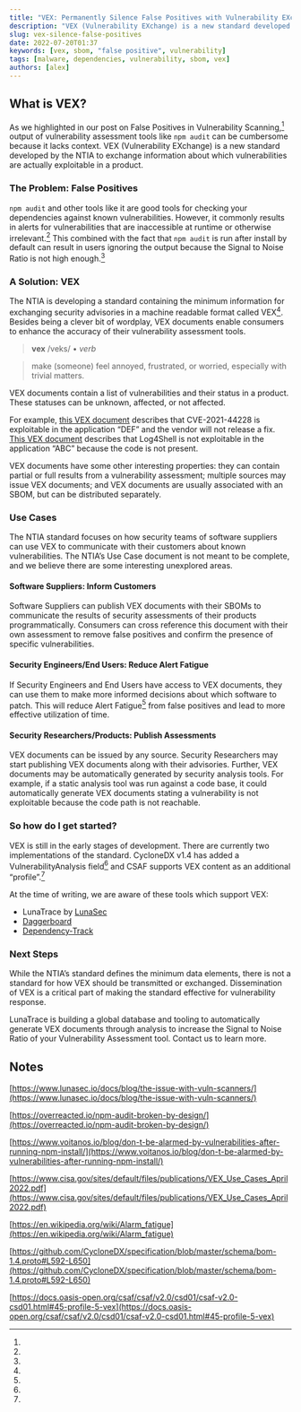 ```yaml
---
title: "VEX: Permanently Silence False Positives with Vulnerability EXchange"
description: "VEX (Vulnerability EXchange) is a new standard developed by the NTIA to exchange information about which vulnerabilities are actually exploitable in a product."
slug: vex-silence-false-positives
date: 2022-07-20T01:37
keywords: [vex, sbom, "false positive", vulnerability]
tags: [malware, dependencies, vulnerability, sbom, vex]
authors: [alex]
---
```


<!--
  ~ Copyright by LunaSec (owned by Refinery Labs, Inc)
  ~
  ~ Licensed under the Creative Commons Attribution-ShareAlike 4.0 International
  ~ (the "License"); you may not use this file except in compliance with the
  ~ License. You may obtain a copy of the License at
  ~
  ~ https://creativecommons.org/licenses/by-sa/4.0/legalcode
  ~
  ~ See the License for the specific language governing permissions and
  ~ limitations under the License.
  ~
-->

## What is VEX?

As we highlighted in our post on False Positives in Vulnerability Scanning,[^1] output of vulnerability assessment tools like `npm audit` can be cumbersome because it lacks context. VEX (Vulnerability EXchange) is a new standard developed by the NTIA to exchange information about which vulnerabilities are actually exploitable in a product.

<!--truncate-->


### The Problem: False Positives

`npm audit` and other tools like it are good tools for checking your dependencies against known vulnerabilities. However, it commonly results in alerts for vulnerabilities that are inaccessible at runtime or otherwise irrelevant.[^2] This combined with the fact that `npm audit` is run after install by default can result in users ignoring the output because the Signal to Noise Ratio is not high enough.[^3]


### A Solution: VEX

The NTIA is developing a standard containing the minimum information for exchanging security advisories in a machine readable format called VEX[^4]. Besides being a clever bit of wordplay, VEX documents enable consumers to enhance the accuracy of their vulnerability assessment tools.

>  **vex**  /veks/ • _verb_

>  make (someone) feel annoyed, frustrated, or worried, especially with trivial matters.

VEX documents contain a list of vulnerabilities and their status in a product. These statuses can be unknown, affected, or not affected.

For example, [this VEX document](https://github.com/CycloneDX/bom-examples/blob/master/VEX/CISA-Use-Cases/Case-1/vex-affected.json) describes that CVE-2021-44228 is exploitable in the application “DEF” and the vendor will not release a fix. [This VEX document](https://github.com/CycloneDX/bom-examples/blob/master/VEX/CISA-Use-Cases/Case-1/vex-not_affected.json) describes that Log4Shell is not exploitable in the application “ABC” because the code is not present.

VEX documents have some other interesting properties: they can contain partial or full results from a vulnerability assessment; multiple sources may issue VEX documents; and VEX documents are usually associated with an SBOM, but can be distributed separately.


### Use Cases

The NTIA standard focuses on how security teams of software suppliers can use VEX to communicate with their customers about known vulnerabilities. The NTIA’s Use Case document is not meant to be complete, and we believe there are some interesting unexplored areas.


#### Software Suppliers: Inform Customers

Software Suppliers can publish VEX documents with their SBOMs to communicate the results of security assessments of their products programmatically. Consumers can cross reference this document with their own assessment to remove false positives and confirm the presence of specific vulnerabilities.


#### Security Engineers/End Users: Reduce Alert Fatigue

If Security Engineers and End Users have access to VEX documents, they can use them to make more informed decisions about which software to patch. This will reduce Alert Fatigue[^5] from false positives and lead to more effective utilization of time.


#### Security Researchers/Products: Publish Assessments

VEX documents can be issued by any source. Security Researchers may start publishing VEX documents along with their advisories. Further, VEX documents may be automatically generated by security analysis tools. For example, if a static analysis tool was run against a code base, it could automatically generate VEX documents stating a vulnerability is not exploitable because the code path is not reachable.


### So how do I get started?

VEX is still in the early stages of development. There are currently two implementations of the standard. CycloneDX v1.4 has added a VulnerabilityAnalysis field[^6] and CSAF supports VEX content as an additional “profile”.[^7]

At the time of writing, we are aware of these tools which support VEX:



* LunaTrace by [LunaSec](https://www.lunasec.io/)
* [Daggerboard](https://github.com/nyph-infosec/daggerboard/blob/main/README.md)
* [Dependency-Track](https://dependencytrack.org/)


### Next Steps

While the NTIA’s standard defines the minimum data elements, there is not a standard for how VEX should be transmitted or exchanged. Dissemination of VEX is a critical part of making the standard effective for vulnerability response.

LunaTrace is building a global database and tooling to automatically generate VEX documents through analysis to increase the Signal to Noise Ratio of your Vulnerability Assessment tool. Contact us to learn more.


<!-- Footnotes themselves at the bottom. -->
## Notes

[^1]:
[https://www.lunasec.io/docs/blog/the-issue-with-vuln-scanners/](https://www.lunasec.io/docs/blog/the-issue-with-vuln-scanners/)

[^2]:
[https://overreacted.io/npm-audit-broken-by-design/](https://overreacted.io/npm-audit-broken-by-design/)

[^3]:
[https://www.voitanos.io/blog/don-t-be-alarmed-by-vulnerabilities-after-running-npm-install/](https://www.voitanos.io/blog/don-t-be-alarmed-by-vulnerabilities-after-running-npm-install/)

[^4]:
[https://www.cisa.gov/sites/default/files/publications/VEX_Use_Cases_April2022.pdf](https://www.cisa.gov/sites/default/files/publications/VEX_Use_Cases_April2022.pdf)

[^5]:
[https://en.wikipedia.org/wiki/Alarm_fatigue](https://en.wikipedia.org/wiki/Alarm_fatigue)

[^6]:
[https://github.com/CycloneDX/specification/blob/master/schema/bom-1.4.proto#L592-L650](https://github.com/CycloneDX/specification/blob/master/schema/bom-1.4.proto#L592-L650)

[^7]:
[https://docs.oasis-open.org/csaf/csaf/v2.0/csd01/csaf-v2.0-csd01.html#45-profile-5-vex](https://docs.oasis-open.org/csaf/csaf/v2.0/csd01/csaf-v2.0-csd01.html#45-profile-5-vex)
